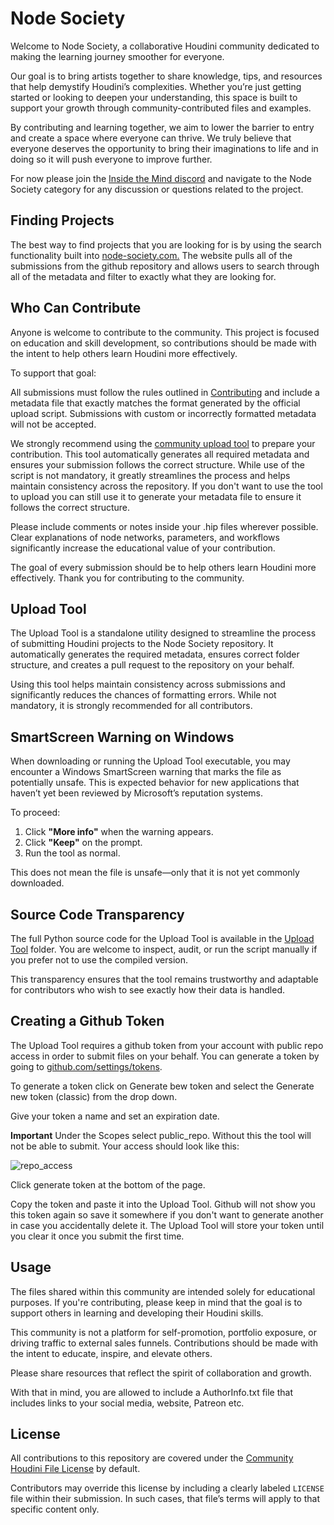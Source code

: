 # Node Society
Welcome to Node Society, a collaborative Houdini community dedicated to making the learning journey smoother for everyone.

Our goal is to bring artists together to share knowledge, tips, and resources that help demystify Houdini’s complexities. Whether you’re just getting started or looking to deepen your understanding, this space is built to support your growth through community-contributed files and examples.

By contributing and learning together, we aim to lower the barrier to entry and create a space where everyone can thrive. We truly believe that everyone deserves the opportunity to bring their imaginations to life and in doing so it will push everyone to improve further. 

For now please join the [Inside the Mind discord](https://discord.gg/vssZxjN) and navigate to the Node Society category for any discussion or questions related to the project.

## Finding Projects
The best way to find projects that you are looking for is by using the search functionality built into [node-society.com.](https://www.node-society.com/) The website pulls all of the submissions from the github repository and allows users to search through all of the metadata and filter to exactly what they are looking for.

## Who Can Contribute

Anyone is welcome to contribute to the community. This project is focused on education and skill development, so contributions should be made with the intent to help others learn Houdini more effectively.

To support that goal:

All submissions must follow the rules outlined in [Contributing](./CONTRIBUTING.md) and include a metadata file that exactly matches the format generated by the official upload script.
Submissions with custom or incorrectly formatted metadata will not be accepted.

We strongly recommend using the [community upload tool](./Upload%20Tool/) to prepare your contribution.
This tool automatically generates all required metadata and ensures your submission follows the correct structure. While use of the script is not mandatory, it greatly streamlines the process and helps maintain consistency across the repository. If you don't want to use the tool to upload you can still use it to generate your metadata file to ensure it follows the correct structure.

Please include comments or notes inside your .hip files wherever possible.
Clear explanations of node networks, parameters, and workflows significantly increase the educational value of your contribution.


The goal of every submission should be to help others learn Houdini more effectively. Thank you for contributing to the community.

## Upload Tool

The Upload Tool is a standalone utility designed to streamline the process of submitting Houdini projects to the Node Society repository. It automatically generates the required metadata, ensures correct folder structure, and creates a pull request to the repository on your behalf.

Using this tool helps maintain consistency across submissions and significantly reduces the chances of formatting errors. While not mandatory, it is strongly recommended for all contributors.

## SmartScreen Warning on Windows

When downloading or running the Upload Tool executable, you may encounter a Windows SmartScreen warning that marks the file as potentially unsafe. This is expected behavior for new applications that haven’t yet been reviewed by Microsoft’s reputation systems.

To proceed:

1. Click **"More info"** when the warning appears.
2. Click **"Keep"** on the prompt.
3. Run the tool as normal.

This does not mean the file is unsafe—only that it is not yet commonly downloaded.

## Source Code Transparency

The full Python source code for the Upload Tool is available in the [Upload Tool](./Upload%20Tool/) folder. You are welcome to inspect, audit, or run the script manually if you prefer not to use the compiled version.

This transparency ensures that the tool remains trustworthy and adaptable for contributors who wish to see exactly how their data is handled.

## Creating a Github Token
The Upload Tool requires a github token from your account with public repo access in order to submit files on your behalf. You can generate a token by going to [github.com/settings/tokens](https://github.com/settings/tokens).

To generate a token click on Generate bew token and select the Generate new token (classic) from the drop down.

Give your token a name and set an expiration date.

**Important** Under the Scopes select public_repo. Without this the tool will not be able to submit. Your access should look like this:

![repo_access](https://github.com/user-attachments/assets/193c8b0d-948f-4d97-8beb-568f107248f8)

Click generate token at the bottom of the page.

Copy the token and paste it into the Upload Tool. Github will not show you this token again so save it somewhere if you don't want to generate another in case you accidentally delete it. The Upload Tool will store your token until you clear it once you submit the first time.

## Usage

The files shared within this community are intended solely for educational purposes. If you're contributing, please keep in mind that the goal is to support others in learning and developing their Houdini skills.

This community is not a platform for self-promotion, portfolio exposure, or driving traffic to external sales funnels. Contributions should be made with the intent to educate, inspire, and elevate others.

Please share resources that reflect the spirit of collaboration and growth.

With that in mind, you are allowed to include a AuthorInfo.txt file that includes links to your social media, website, Patreon etc.

## License

All contributions to this repository are covered under the [Community Houdini File License](./License.txt) by default.

Contributors may override this license by including a clearly labeled `LICENSE` file within their submission. In such cases, that file’s terms will apply to that specific content only.

